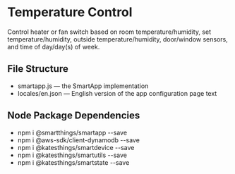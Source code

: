 # Temperature Control

Control heater or fan switch based on room temperature/humidity, set temperature/humidity, outside temperature/humidity, door/window sensors, and time of day/day(s) of week.


## File Structure

* smartapp.js &mdash; the SmartApp implementation
* locales/en.json &mdash; English version of the app configuration page text

## Node Package Dependencies

* npm i @smartthings/smartapp --save
* npm i @aws-sdk/client-dynamodb --save
* npm i @katesthings/smartdevice --save
* npm i @katesthings/smartutils --save
* npm i @katesthings/smartstate --save
